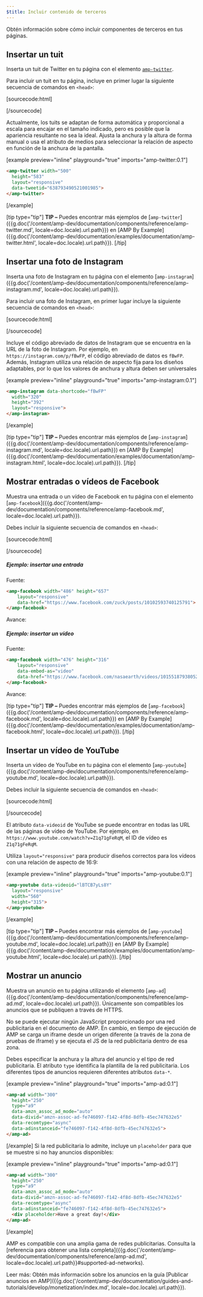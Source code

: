 ```yaml
---
$title: Incluir contenido de terceros
---
```


Obtén información sobre cómo incluir componentes de terceros en tus páginas.

## Insertar un tuit

Inserta un tuit de Twitter en tu página
con el elemento <a href="{{g.doc('/content/amp-dev/documentation/components/reference/amp-twitter.md', locale=doc.locale).url.path}}"><code>amp-twitter</code></a>.

Para incluir un tuit en tu página,
incluye en primer lugar la siguiente secuencia de comandos en `<head>`:

[sourcecode:html]
<script async custom-element="amp-twitter" src="https://cdn.ampproject.org/v0/amp-twitter-0.1.js"></script>
[/sourcecode]

Actualmente, los tuits se adaptan de forma automática y proporcional a escala
para encajar en el tamaño indicado, pero es posible que la apariencia resultante no sea la ideal.
Ajusta la anchura y la altura de forma manual o usa el atributo de medios para seleccionar la relación de aspecto en función de la anchura de la pantalla.

[example preview="inline" playground="true" imports="amp-twitter:0.1"]
```html
<amp-twitter width="500"
  height="583"
  layout="responsive"
  data-tweetid="638793490521001985">
</amp-twitter>
```
[/example]

[tip type="tip"]
**TIP –** Puedes encontrar más ejemplos de [`amp-twitter`]({{g.doc('/content/amp-dev/documentation/components/reference/amp-twitter.md', locale=doc.locale).url.path}}) en [AMP By Example]({{g.doc('/content/amp-dev/documentation/examples/documentation/amp-twitter.html', locale=doc.locale).url.path}}).
[/tip]

## Insertar una foto de Instagram

Inserta una foto de Instagram en tu página con el elemento [`amp-instagram`]({{g.doc('/content/amp-dev/documentation/components/reference/amp-instagram.md', locale=doc.locale).url.path}}).

Para incluir una foto de Instagram, en primer lugar incluye la siguiente secuencia de comandos en `<head>`:

[sourcecode:html]
<script async custom-element="amp-instagram" src="https://cdn.ampproject.org/v0/amp-instagram-0.1.js"></script>
[/sourcecode]

Incluye el código abreviado de datos de Instagram que se encuentra en la URL de la foto de Instagram.
Por ejemplo, en `https://instagram.com/p/fBwFP`, el código abreviado de datos es `fBwFP`.
Además, Instagram utiliza una relación de aspecto fija para los diseños adaptables, por lo que los valores de anchura y altura deben ser universales

[example preview="inline" playground="true" imports="amp-instagram:0.1"]
```html
<amp-instagram data-shortcode="fBwFP"
  width="320"
  height="392"
  layout="responsive">
</amp-instagram>
```
[/example]

[tip type="tip"]
**TIP –** Puedes encontrar más ejemplos de [`amp-instagram`]({{g.doc('/content/amp-dev/documentation/components/reference/amp-instagram.md', locale=doc.locale).url.path}}) en [AMP By Example]({{g.doc('/content/amp-dev/documentation/examples/documentation/amp-instagram.html', locale=doc.locale).url.path}}).
[/tip]

## Mostrar entradas o vídeos de Facebook

Muestra una entrada o un vídeo de Facebook en tu página con el elemento [`amp-facebook`]({{g.doc('/content/amp-dev/documentation/components/reference/amp-facebook.md', locale=doc.locale).url.path}}).

Debes incluir la siguiente secuencia de comandos en `<head>`:

[sourcecode:html]
<script async custom-element="amp-facebook" src="https://cdn.ampproject.org/v0/amp-facebook-0.1.js"></script>
[/sourcecode]

##### Ejemplo: insertar una entrada

Fuente:
```html
<amp-facebook width="486" height="657"
    layout="responsive"
    data-href="https://www.facebook.com/zuck/posts/10102593740125791">
</amp-facebook>
```
Avance:
<amp-facebook width="486" height="657"
    layout="responsive"
    data-href="https://www.facebook.com/zuck/posts/10102593740125791">
</amp-facebook>

##### Ejemplo: insertar un vídeo

Fuente:
```html
<amp-facebook width="476" height="316"
    layout="responsive"
    data-embed-as="video"
    data-href="https://www.facebook.com/nasaearth/videos/10155187938052139">
</amp-facebook>
```
Avance:
<amp-facebook width="476" height="316"
    layout="responsive"
    data-embed-as="video"
    data-href="https://www.facebook.com/nasaearth/videos/10155187938052139">
</amp-facebook>

[tip type="tip"]
**TIP –** Puedes encontrar más ejemplos de [`amp-facebook`]({{g.doc('/content/amp-dev/documentation/components/reference/amp-facebook.md', locale=doc.locale).url.path}}) en [AMP By Example]({{g.doc('/content/amp-dev/documentation/examples/documentation/amp-facebook.html', locale=doc.locale).url.path}}).
[/tip]

## Insertar un vídeo de YouTube

Inserta un vídeo de YouTube en tu página con el elemento [`amp-youtube`]({{g.doc('/content/amp-dev/documentation/components/reference/amp-youtube.md', locale=doc.locale).url.path}}).

Debes incluir la siguiente secuencia de comandos en `<head>`:

[sourcecode:html]
<script async custom-element="amp-youtube" src="https://cdn.ampproject.org/v0/amp-youtube-0.1.js"></script>
[/sourcecode]

El atributo `data-videoid` de YouTube se puede encontrar en todas las URL de las páginas de vídeo de YouTube.
Por ejemplo, en `https://www.youtube.com/watch?v=Z1q71gFeRqM`,
el ID de vídeo es `Z1q71gFeRqM`.

Utiliza `layout="responsive"` para producir diseños correctos para los vídeos con una relación de aspecto de 16:9:

[example preview="inline" playground="true" imports="amp-youtube:0.1"]
```html
<amp-youtube data-videoid="lBTCB7yLs8Y"
  layout="responsive"
  width="560"
  height="315">
</amp-youtube>
```
[/example]

[tip type="tip"]
**TIP –** Puedes encontrar más ejemplos de [`amp-youtube`]({{g.doc('/content/amp-dev/documentation/components/reference/amp-youtube.md', locale=doc.locale).url.path}}) en [AMP By Example]({{g.doc('/content/amp-dev/documentation/examples/documentation/amp-youtube.html', locale=doc.locale).url.path}}).
[/tip]

## Mostrar un anuncio

Muestra un anuncio en tu página utilizando el elemento [`amp-ad`]({{g.doc('/content/amp-dev/documentation/components/reference/amp-ad.md', locale=doc.locale).url.path}}).
Únicamente son compatibles los anuncios que se publiquen a través de HTTPS.

No se puede ejecutar ningún JavaScript proporcionado por una red publicitaria en el documento de AMP.
En cambio, en tiempo de ejecución de AMP se carga un iframe desde un
origen diferente (a través de la zona de pruebas de iframe)
y se ejecuta el JS de la red publicitaria dentro de esa zona.

Debes especificar la anchura y la altura del anuncio y el tipo de red publicitaria.
El atributo `type` identifica la plantilla de la red publicitaria.
Los diferentes tipos de anuncios requieren diferentes atributos `data-*`.

[example preview="inline" playground="true" imports="amp-ad:0.1"]
```html
<amp-ad width="300"
  height="250"
  type="a9"
  data-amzn_assoc_ad_mode="auto"
  data-divid="amzn-assoc-ad-fe746097-f142-4f8d-8dfb-45ec747632e5"
  data-recomtype="async"
  data-adinstanceid="fe746097-f142-4f8d-8dfb-45ec747632e5">
</amp-ad>
```
[/example]
Si la red publicitaria lo admite, incluye un `placeholder` para que se muestre si no hay anuncios disponibles:

[example preview="inline" playground="true" imports="amp-ad:0.1"]
```html
<amp-ad width="300"
  height="250"
  type="a9"
  data-amzn_assoc_ad_mode="auto"
  data-divid="amzn-assoc-ad-fe746097-f142-4f8d-8dfb-45ec747632e5"
  data-recomtype="async"
  data-adinstanceid="fe746097-f142-4f8d-8dfb-45ec747632e5">
  <div placeholder>Have a great day!</div>
</amp-ad>
```
[/example]

AMP es compatible con una amplia gama de redes publicitarias. Consulta la [referencia para obtener una lista completa]({{g.doc('/content/amp-dev/documentation/components/reference/amp-ad.md', locale=doc.locale).url.path}}#supported-ad-networks).

Leer más: Obtén más información sobre los anuncios en la guía [Publicar anuncios en AMP]({{g.doc('/content/amp-dev/documentation/guides-and-tutorials/develop/monetization/index.md', locale=doc.locale).url.path}}).
